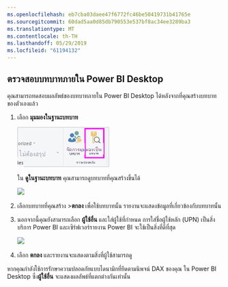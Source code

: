 ```yaml
---
ms.openlocfilehash: eb7cba03daee47f6772fc46be50419731b41765e
ms.sourcegitcommit: 60dad5aa0d85db790553e537bf8ac34ee3289ba3
ms.translationtype: MT
ms.contentlocale: th-TH
ms.lasthandoff: 05/29/2019
ms.locfileid: "61194132"
---
```

## <a name="validate-the-roles-within-power-bi-desktop"></a>ตรวจสอบบทบาทภายใน Power BI Desktop
คุณสามารถทดสอบผลลัพธ์ของบทบาทภายใน Power BI Desktop ได้หลังจากที่คุณสร้างบทบาทของตัวเองแล้ว

1. เลือก **มุมมองในฐานะบทบาท** 

    ![](./media/rls-desktop-view-as-roles/powerbi-desktop-rls-view-as-roles.png)

    ใน **ดูในฐานะบทบาท** คุณสามารถดูบทบาทที่คุณสร้างขึ้นได้

    ![](./media/rls-desktop-view-as-roles/powerbi-desktop-rls-view-as-roles-dialog.png)

3. เลือกบทบาทที่คุณสร้าง >**ตกลง** เพื่อใช้บทบาทนั้น รายงานจะแสดงข้อมูลที่เกี่ยวข้องกับบทบาทนั้น 

4. นอกจากนี้คุณยังสามารถเลือก **ผู้ใช้อื่น** และใส่ผู้ใช้ที่กำหนด การใส่ชื่อผู้ใช้หลัก (UPN) เป็นสิ่งบริการ Power BI และเซิร์ฟเวอร์รายงาน Power BI จะใช้เป็นสิ่งที่ดีที่สุด

    ![](./media/rls-desktop-view-as-roles/powerbi-desktop-rls-other-user.png)

1. เลือก **ตกลง** และรายงานจะแสดงตามสิ่งที่ผู้ใช้สามารถดู 

หากคุณกำลังใช้การรักษาความปลอดภัยแบบไดนามิกที่ยึดตามนิพจน์ DAX ของคุณ ใน Power BI Desktop ซึ่ง**ผู้ใช้อื่น** จะแสดงผลลัพธ์ที่แตกต่างกันเท่านั้น 

